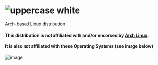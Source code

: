 # ![uppercase white](https://github.com/user-attachments/assets/26b10c82-62a2-4eab-9d73-f168c7ee5611)
Arch-based Linux distribution

#### This distribution is not affiliated with and/or endorsed by [Arch Linux](https://archlinux.org).
#### It is also not affiliated with these Operating Systems (see image below)
![image](https://github.com/user-attachments/assets/8cbca7e2-b510-4e12-b9dd-fd59d95f2cd1)

